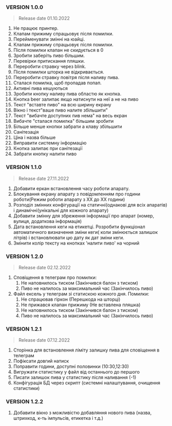 ### VERSION 1.0.0
> Release date 01.10.2022
1. Не працює принтер. 
2. Клапам прижиму спрацьовує після помилки. 
3. Перейменувати змінні на юайці.
4. Клапам прижиму спрацьовує після помилки. 
5. Після помилки клапан не скидується в 0 
6. Зробити заберіть пиво більшим. 
7. Перевірки притискання пляшки.
8. Переробити стравку через blink.
9. Після помилки шторка не відкривається. 
10. Переробити стравку повітря після наливу пива.
11. Сталася помилка, щоб пропадав попап.
12. Активні пива кешуються
13. Зробити кнопку наливу пива областю як кнопка. 
14. Кнопка beer залипає якщо натиснути на неї а не на пиво
15. Текст "вставте пиво" на всю ширину екрану
16. Вікно і текст"ваше пиво налите збільшити" 
17. Текст "вибачте доступних пив нема" на весь екран
18. Вибачте "сталася помилка" більшим зробити 
19. Більше менше кнопки забрати а клаву збільшити 
20. Санітезація 
21. Ціна і назва більше 
22. Виправити системну інформацію 
23. Кнопка залипає при санітезації
24. Забрати кнопку налити пиво
### VERSION 1.1.0
> Release date 27.11.2022
1. Добавити еркан встановлення часу роботи апарату.
2. Блокування екрану апарату з повідомленням про години роботи(Режим роботи апарату з ХХ до ХХ години)
3. Розподіл змінних конфігурації на статичні(однакові для всіх апаратів) і динамічні(унікальні для кожного апарату)
4. Добавити змінну для збреження інформації про апарат (номер, вулиця, додаткова інформація)
5. Дата встановлення кеги на етикетці. Розробити функціонал автоматичного визначення зміни кеги( коли змінюється залишок літрів) і встановлювати цю дату як дат зміни кеги.
6. Змінити колір тексту на кнопках 'налити пиво' на чорний

### VERSION 1.2.0
> Release date 02.12.2022
1. Сповіщення в телеграм про помилки:
   1. Не наповнилось тиском (Закінчився балон з тиском)
   2. Пиво не налилось за максимальний час (Закінчилось пиво)
2. Файл ексель у телеграм зі статискою кожного дня. Помилки:
   1. Не спрацював гіркон (Перешкода на шторці)
   2. Не прижався клапан прижиму (Не вставлена пляшка)
   3. Не наповнилось тиском (Закінчився балон з тиском)
   4. Пиво не налилось за максимальний час (Закінчилось пиво)

### VERSION 1.2.1
> Release date 07.12.2022
1. Сторінка для встановлення ліміту залишку пива для сповіщення в телеграм
2. Пофіксати довгий натиск
3. Поправити години, доступні половинки (10:30,12:30)
4. Вигружати статистику у файл від останнього до першого
5. Писати залишок пива у статистику після наливання (-1)
6. Конфігурація БД через скрипт (системні налаштування, очищення статистики)

### VERSION 1.2.2
1. Добавити вікно з можливістю добавляння нового пива (назва, штрихкод, к-ть імпульсів, етикетка і т.д.)

